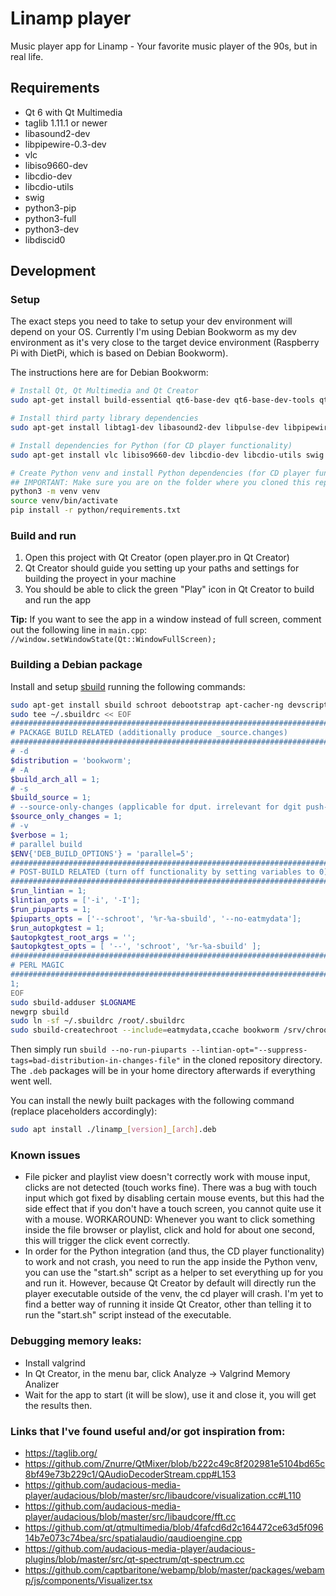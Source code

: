 # Linamp player

Music player app for Linamp - Your favorite music player of the 90s, but in real life.

## Requirements

- Qt 6 with Qt Multimedia
- taglib 1.11.1 or newer
- libasound2-dev
- libpipewire-0.3-dev
- vlc
- libiso9660-dev
- libcdio-dev
- libcdio-utils
- swig
- python3-pip
- python3-full
- python3-dev
- libdiscid0

## Development

### Setup

The exact steps you need to take to setup your dev environment will depend on your OS. Currently I'm using Debian Bookworm as my dev environment as it's very close to the target device environment (Raspberry Pi with DietPi, which is based on Debian Bookworm).

The instructions here are for Debian Bookworm:

```bash
# Install Qt, Qt Multimedia and Qt Creator
sudo apt-get install build-essential qt6-base-dev qt6-base-dev-tools qt6-multimedia-dev qtcreator -y

# Install third party library dependencies
sudo apt-get install libtag1-dev libasound2-dev libpulse-dev libpipewire-0.3-dev libdbus-1-dev -y

# Install dependencies for Python (for CD player functionality)
sudo apt-get install vlc libiso9660-dev libcdio-dev libcdio-utils swig python3-pip python3-full python3-dev libdiscid0 -y

# Create Python venv and install Python dependencies (for CD player functionality)
## IMPORTANT: Make sure you are on the folder where you cloned this repo before running the following commands:
python3 -m venv venv
source venv/bin/activate
pip install -r python/requirements.txt
```

### Build and run

1. Open this project with Qt Creator (open player.pro in Qt Creator)
2. Qt Creator should guide you setting up your paths and settings for building the proyect in your machine
3. You should be able to click the green "Play" icon in Qt Creator to build and run the app

**Tip:** If you want to see the app in a window instead of full screen, comment out the following line in `main.cpp`: `//window.setWindowState(Qt::WindowFullScreen);`

### Building a Debian package

Install and setup [sbuild](https://wiki.debian.org/sbuild) running the following commands:

```bash
sudo apt-get install sbuild schroot debootstrap apt-cacher-ng devscripts piuparts
sudo tee ~/.sbuildrc << EOF
##############################################################################
# PACKAGE BUILD RELATED (additionally produce _source.changes)
##############################################################################
# -d
$distribution = 'bookworm';
# -A
$build_arch_all = 1;
# -s
$build_source = 1;
# --source-only-changes (applicable for dput. irrelevant for dgit push-source).
$source_only_changes = 1;
# -v
$verbose = 1;
# parallel build
$ENV{'DEB_BUILD_OPTIONS'} = 'parallel=5';
##############################################################################
# POST-BUILD RELATED (turn off functionality by setting variables to 0)
##############################################################################
$run_lintian = 1;
$lintian_opts = ['-i', '-I'];
$run_piuparts = 1;
$piuparts_opts = ['--schroot', '%r-%a-sbuild', '--no-eatmydata'];
$run_autopkgtest = 1;
$autopkgtest_root_args = '';
$autopkgtest_opts = [ '--', 'schroot', '%r-%a-sbuild' ];
##############################################################################
# PERL MAGIC
##############################################################################
1;
EOF
sudo sbuild-adduser $LOGNAME
newgrp sbuild
sudo ln -sf ~/.sbuildrc /root/.sbuildrc
sudo sbuild-createchroot --include=eatmydata,ccache bookworm /srv/chroot/bookworm-amd64-sbuild http://127.0.0.1:3142/ftp.us.debian.org/debian
```

Then simply run `sbuild --no-run-piuparts --lintian-opt="--suppress-tags=bad-distribution-in-changes-file"` in the cloned repository directory. The `.deb` packages will be in your home directory afterwards if everything went well.

You can install the newly built packages with the following command (replace placeholders accordingly):

```bash
sudo apt install ./linamp_[version]_[arch].deb
```

### Known issues

- File picker and playlist view doesn't correctly work with mouse input, clicks are not detected (touch works fine). There was a bug with touch input which got fixed by disabling certain mouse events, but this had the side effect that if you don't have a touch screen, you cannot quite use it with a mouse. WORKAROUND: Whenever you want to click something inside the file browser or playlist, click and hold for about one second, this will trigger the click event correctly.
- In order for the Python integration (and thus, the CD player functionality) to work and not crash, you need to run the app inside the Python venv, you can use the "start.sh" script as a helper to set everything up for you and run it. However, because Qt Creator by default will directly run the player executable outside of the venv, the cd player will crash. I'm yet to find a better way of running it inside Qt Creator, other than telling it to run the "start.sh" script instead of the executable.

### Debugging memory leaks:

- Install valgrind
- In Qt Creator, in the menu bar, click Analyze -> Valgrind Memory Analizer
- Wait for the app to start (it will be slow), use it and close it, you will get the results then.

### Links that I've found useful and/or got inspiration from:

- https://taglib.org/
- https://github.com/Znurre/QtMixer/blob/b222c49c8f202981e5104bd65c8bf49e73b229c1/QAudioDecoderStream.cpp#L153
- https://github.com/audacious-media-player/audacious/blob/master/src/libaudcore/visualization.cc#L110
- https://github.com/audacious-media-player/audacious/blob/master/src/libaudcore/fft.cc
- https://github.com/qt/qtmultimedia/blob/4fafcd6d2c164472ce63d5f09614b7e073c74bea/src/spatialaudio/qaudioengine.cpp
- https://github.com/audacious-media-player/audacious-plugins/blob/master/src/qt-spectrum/qt-spectrum.cc
- https://github.com/captbaritone/webamp/blob/master/packages/webamp/js/components/Visualizer.tsx
